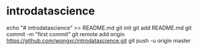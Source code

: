 # introdatascience


echo "# introdatascience" >> README.md
git init
git add README.md
git commit -m "first commit"
git remote add origin https://github.com/wongxc/introdatascience.git
git push -u origin master
